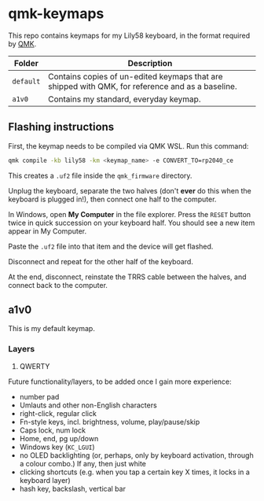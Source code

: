# qmk-keymaps

This repo contains keymaps for my Lily58 keyboard, in the format required by [QMK](https://qmk.fm/).

| Folder | Description |
| ------ | ----------- |
| `default` | Contains copies of un-edited keymaps that are shipped with QMK, for reference and as a baseline. |
| `a1v0` | Contains my standard, everyday keymap. |

## Flashing instructions

First, the keymap needs to be compiled via QMK WSL. Run this command:

```bash
qmk compile -kb lily58 -km <keymap_name> -e CONVERT_TO=rp2040_ce
```

This creates a `.uf2` file inside the `qmk_firmware` directory.

Unplug the keyboard, separate the two halves (don't **ever** do this when the keyboard is plugged in!), then connect one half to the computer.

In Windows, open **My Computer** in the file explorer. Press the `RESET` button twice in quick succession on your keyboard half. You should see a new item appear in My Computer.

Paste the `.uf2` file into that item and the device will get flashed.

Disconnect and repeat for the other half of the keyboard.

At the end, disconnect, reinstate the TRRS cable between the halves, and connect back to the computer.

## a1v0

This is my default keymap.

### Layers

1. QWERTY

Future functionality/layers, to be added once I gain more experience:

- number pad
- Umlauts and other non-English characters
- right-click, regular click
- Fn-style keys, incl. brightness, volume, play/pause/skip
- Caps lock, num lock
- Home, end, pg up/down
- Windows key (`KC_LGUI`)
- no OLED backlighting (or, perhaps, only by keyboard activation, through a colour combo.) If any, then just white
- clicking shortcuts (e.g. when you tap a certain key X times, it locks in a keyboard layer)
- hash key, backslash, vertical bar
